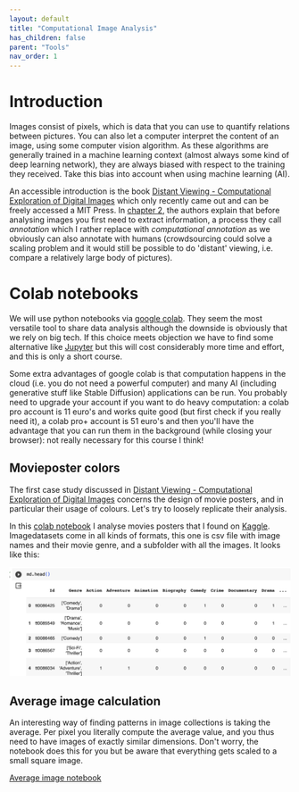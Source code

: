 ```yaml
---
layout: default
title: "Computational Image Analysis"
has_children: false
parent: "Tools"
nav_order: 1
---
```


# Introduction

Images consist of pixels, which is data that you can use to quantify relations between pictures. You can also let a computer interpret the content of an image, using some computer vision algorithm. As these algorithms are generally trained in a machine learning context (almost always some kind of deep learning network), they are always biased with respect to the training they received. Take this bias into account when using machine learning (AI).

An accessible introduction is the book [Distant Viewing -
Computational Exploration of Digital Images](https://mitpress.mit.edu/9780262546133/distant-viewing/) which only recently came out and can be freely accessed a MIT Press. In [chapter 2](https://direct.mit.edu/books/oa-monograph/chapter-pdf/2163341/c001100_9780262375160.pdf), the authors explain that before analysing images you first need to extract information, a process they call *annotation* which I rather replace with *computational annotation* as we obviously can also annotate with humans (crowdsourcing could solve a scaling problem and it would still be possible to do 'distant' viewing, i.e. compare a relatively large body of pictures).

# Colab notebooks
We will use python notebooks via [google colab](https://colab.research.google.com). They seem the most versatile tool to share data analysis although the downside is obviously that we rely on big tech. If this choice meets objection we have to find some alternative like [Jupyter](https://jupyter.org) but this will cost considerably more time and effort, and this is only a short course.

Some extra advantages of google colab is that computation happens in the cloud (i.e. you do not need a powerful computer) and many AI (including generative stuff like Stable Diffusion) applications can be run. You probably need to upgrade your account if you want to do heavy computation: a colab pro account is 11 euro's and works quite good (but first check if you really need it), a colab pro+ account is 51 euro's and then you'll have the advantage that you can run them in the background (while closing your browser): not really necessary for this course I think!

## Movieposter colors
The first case study discussed in [Distant Viewing -
Computational Exploration of Digital Images](https://mitpress.mit.edu/9780262546133/distant-viewing/) concerns the design of movie posters, and in particular their usage of colours. Let's try to loosely replicate their analysis.

In this [colab notebook](https://colab.research.google.com/drive/1drDMUUZ6gK2udRu9Frza_XjcNZBmttXD?usp=sharing) I analyse movies posters that I found on [Kaggle](https://colab.research.google.com/corgiredirector?site=https%3A%2F%2Fwww.kaggle.com%2Fdatasets%2Framan77768%2Fmovie-classifier%2Fdata). Imagedatasets come in all kinds of formats, this one is csv file with image names and their movie genre, and a subfolder with all the images. It looks like this:

![V+D Framework](/images/kagglePandasFile.jpg)

## Average image calculation
An interesting way of finding patterns in image collections is taking the average. Per pixel you literally compute the average value, and you thus need to have images of exactly similar dimensions. Don't worry, the notebook does this for you but be aware that everything gets scaled to a small square image.

[Average image notebook](https://colab.research.google.com/drive/1XdmI7N2V3raNM1o2JFG-VEMJD0MM16vA?usp=sharing)




<!--
Maybe something about latent images, i.e. information about a training set that is latently present in networks.
-->
